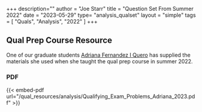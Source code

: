 +++
description=""
author = "Joe Starr"
title = "Question Set From Summer 2022"
date = "2023-05-29"
type= "analysis_qualset"
layout = "simple"
tags = [
    "Quals",
    "Analysis",
    "2022"
]
+++

## Qual Prep Course Resource

One of our graduate students [Adriana Fernandez I Quero](https://math.uiowa.edu/people/adriana-fernandez-i-quero) has supplied the materials she used when she taught the qual prep course in summer 2022.

### PDF

{{< embed-pdf url="/qual_resources/analysis/Qualifying_Exam_Problems_Adriana_2023.pdf" >}}
